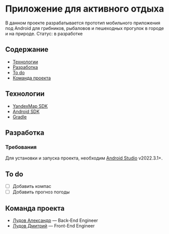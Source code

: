 # Приложение для активного отдыха
В данном проекте разрабатывается прототип мобильного приложения под Android для грибников, рыбаловов и пешеходных прогулок в городе и на природе.
Статус: в разработке

## Содержание
- [Технологии](#технологии)
- [Разработка](#разработка)
- [To do](#to-do)
- [Команда проекта](#команда-проекта)

## Технологии
- [YandexMap SDK](https://yandex.ru/dev/mapkit/doc/ru/)
- [Android SDK](https://developer.android.com/studio)
- [Gradle](https://gradle.org/)

## Разработка

### Требования
Для установки и запуска проекта, необходим [Android Studio]([https://nodejs.org/](https://developer.android.com/studio)) v2022.3.1+.

## To do
- [ ] Добавить компас
- [ ] Добавить прогноз погоды

## Команда проекта

- [Лудов Александр](https://github.com/Upjaka) — Back-End Engineer
- [Лудов Дмитрий](https://github.com/LudovDI) — Front-End Engineer
